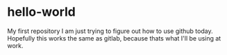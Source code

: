 # hello-world
My first repository
I am just trying to figure out how to use github today. Hopefully this works the same as gitlab, because thats what I'll be using at work.
